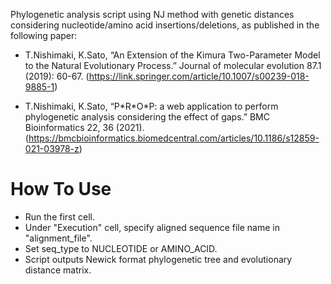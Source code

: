 Phylogenetic analysis script using NJ method with genetic distances considering nucleotide/amino acid insertions/deletions, as published in the following paper:

- T.Nishimaki, K.Sato, “An Extension of the Kimura Two-Parameter Model to the Natural Evolutionary Process.” Journal of molecular evolution 87.1 (2019): 60-67. (https://link.springer.com/article/10.1007/s00239-018-9885-1)

- T.Nishimaki, K.Sato, “P\*R\*O\*P: a web application to perform phylogenetic analysis considering the effect of gaps.” BMC Bioinformatics 22, 36 (2021). (https://bmcbioinformatics.biomedcentral.com/articles/10.1186/s12859-021-03978-z)


# How To Use
- Run the first cell.
- Under "Execution" cell, specify aligned sequence file name in "alignment_file".
- Set seq_type to NUCLEOTIDE or AMINO_ACID.
- Script outputs Newick format phylogenetic tree and evolutionary distance matrix.